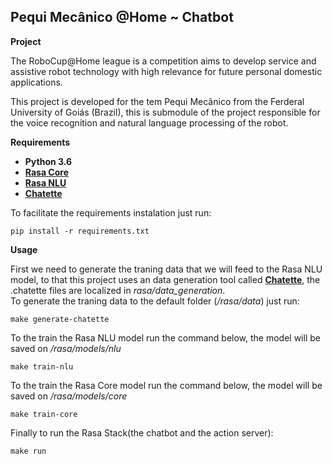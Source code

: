 ## Pequi Mecânico @Home ~ Chatbot

**Project**

The RoboCup@Home league is a competition aims to develop service and assistive robot technology with high relevance for future personal domestic applications.

This project is developed for the tem Pequi Mecânico from the Ferderal University of Goiás (Brazil), this is submodule of the project responsible for the voice recognition and natural language processing of the robot.

**Requirements**

* **Python 3.6**
* **[Rasa Core](https://rasa.com/docs/core/)**
* **[Rasa NLU](https://rasa.com/docs/nlu/)**
* **[Chatette](https://github.com/SimGus/Chatette)**

To facilitate the requirements instalation just run:
```shell
pip install -r requirements.txt
```

**Usage**

First we need to generate the traning data that we will feed to the Rasa NLU model, to that this project uses an data generation tool called **[Chatette](https://github.com/SimGus/Chatette)**, the .chatette files are localized in *rasa/data_generation*.  
To generate the traning data to the default folder (*/rasa/data*) just run:  
```shell
make generate-chatette
```


To the train the Rasa NLU model run the command below, the model will be saved on */rasa/models/nlu*  
```shell
make train-nlu
```


To the train the Rasa Core model run the command below, the model will be saved on */rasa/models/core*
```shell
make train-core
```


Finally to run the Rasa Stack(the chatbot and the action server):
 ```shell
make run
```
